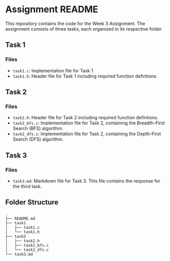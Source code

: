 # Assignment README

This repository contains the code for the Week 3 Assignment. The assignment consists of three tasks, each organized in its respective folder.

## Task 1

### Files

- `task1.c`: Implementation file for Task 1.
- `task1.h`: Header file for Task 1 including required function defintions.

## Task 2

### Files

- `task2.h`: Header file for Task 2 including required function defintions.
- `task2_bfs.c`: Implementation file for Task 2, containing the Breadth-First Search (BFS) algorithm.
- `task2_dfs.c`: Implementation file for Task 2, containing the Depth-First Search (DFS) algorithm.

## Task 3

### Files

- `task3.md`: Markdown file for Task 3. This file contains the response for the third task.

## Folder Structure

```plaintext
.
├── README.md
├── task1
│   ├── task1.c
│   └── task1.h
├── task2
│   ├── task2.h
│   ├── task2_bfs.c
│   └── task2_dfs.c
└── task3.md
